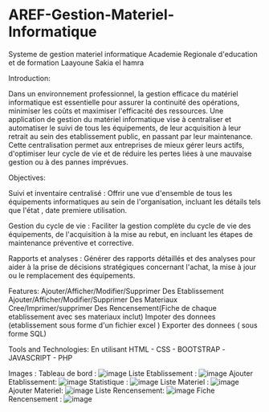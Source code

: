 # AREF-Gestion-Materiel-Informatique
Systeme de gestion materiel informatique
Academie Regionale d'education et de formation Laayoune Sakia el hamra

Introduction: 

Dans un environnement professionnel, la gestion efficace du matériel informatique est essentielle pour assurer la continuité des opérations, minimiser les coûts et maximiser l'efficacité des ressources. Une application de gestion du matériel informatique vise à centraliser et automatiser le suivi de tous les équipements, de leur acquisition à leur retrait au sein des etablissement public, en passant par leur maintenance. Cette centralisation permet aux entreprises de mieux gérer leurs actifs, d'optimiser leur cycle de vie et de réduire les pertes liées à une mauvaise gestion ou à des pannes imprévues.

Objectives: 

Suivi et inventaire centralisé : Offrir une vue d'ensemble de tous les équipements informatiques au sein de l'organisation, incluant les détails tels que l'état , date premiere utilisation.

Gestion du cycle de vie : Faciliter la gestion complète du cycle de vie des équipements, de l'acquisition à la mise au rebut, en incluant les étapes de maintenance préventive et corrective.

Rapports et analyses : Générer des rapports détaillés et des analyses pour aider à la prise de décisions stratégiques concernant l'achat, la mise à jour ou le remplacement des équipements.

Features: 
Ajouter/Afficher/Modifier/Supprimer Des Etablissement
Ajouter/Afficher/Modifier/Supprimer Des Materiaux
Cree/Imprimer/supprimer Des Rencensement(Fiche de chaque etablissement avec ses materiaux inclut)
Impoter des donnees (etablissement sous forme d'un fichier excel )
Exporter des donnees ( sous forme SQL)

Tools and Technologies: 
En utilisant HTML - CSS - BOOTSTRAP -JAVASCRIPT - PHP

Images :
Tableau de bord :
![image](https://github.com/user-attachments/assets/5d85737b-6cba-44d9-bb03-d827374dd0a0)
Liste Etablissement :
![image](https://github.com/user-attachments/assets/6c642b41-982c-4f84-a9e8-a64ea569d3c6)
Ajouter Etablissement:
![image](https://github.com/user-attachments/assets/136cdefc-2a8c-410f-a183-4a75df22b396)
Statistique :
![image](https://github.com/user-attachments/assets/719489d7-a5ea-490d-9ceb-dc9ad7add035)
Liste Materiel :
![image](https://github.com/user-attachments/assets/9fd3f0d5-d9eb-456e-9473-1d8e6ce58e58)
Ajouter Materiel:
![image](https://github.com/user-attachments/assets/a5f499b7-080b-4bfe-9fc3-1fc2c9d46a08)
Liste Rencensement:
![image](https://github.com/user-attachments/assets/74caf89a-f341-4f31-b729-a95d827eec35)
Fiche Rencensement :
![image](https://github.com/user-attachments/assets/e0b05e1d-2010-4b53-b12a-2d0f347d2bf3)




